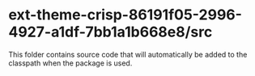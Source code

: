 # ext-theme-crisp-86191f05-2996-4927-a1df-7bb1a1b668e8/src

This folder contains source code that will automatically be added to the classpath when
the package is used.

